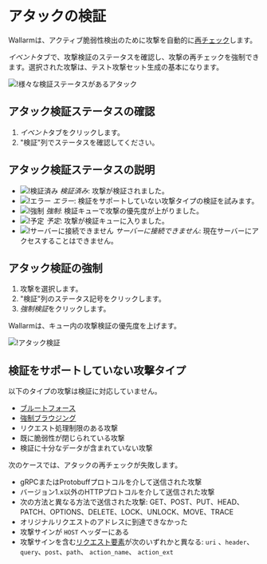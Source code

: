 [img-verification-statuses]:    ../../images/user-guides/events/attack-verification-statuses.png
[img-verify-attack]:            ../../images/user-guides/events/verify-attack.png
[img-verified-icon]:            ../../images/user-guides/events/verified.png#mini
[img-error-icon]:               ../../images/user-guides/events/error.png#mini
[img-forced-icon]:              ../../images/user-guides/events/forced.png#mini
[img-sheduled-icon]:            ../../images/user-guides/events/sheduled.png#mini
[img-cloud-icon]:           ../../images/user-guides/events/cloud.png#mini

[al-brute-force-attack]:      ../../attacks-vulns-list.ja.md#bruteforce-attack
[al-forced-browsing]:         ../../attacks-vulns-list.ja.md#forced-browsing

# アタックの検証

Wallarmは、アクティブ脆弱性検出のために攻撃を自動的に[再チェック](../../about-wallarm/detecting-vulnerabilities.ja.md#active-threat-verification)します。

*イベント*タブで、攻撃検証のステータスを確認し、攻撃の再チェックを強制できます。選択された攻撃は、テスト攻撃セット生成の基本になります。

![!様々な検証ステータスがあるアタック][img-verification-statuses]

## アタック検証ステータスの確認

1. *イベント*タブをクリックします。
2. "検証"列でステータスを確認してください。

## アタック検証ステータスの説明

* ![!検証済み][img-verified-icon] *検証済み*: 攻撃が検証されました。
* ![!エラー][img-error-icon] *エラー*: 検証をサポートしていない攻撃タイプの検証を試みます。
* ![!強制][img-forced-icon] *強制*: 検証キューで攻撃の優先度が上がりました。
* ![!予定][img-sheduled-icon] *予定*: 攻撃が検証キューに入りました。
* ![!サーバーに接続できません][img-cloud-icon] *サーバーに接続できません*: 現在サーバーにアクセスすることはできません。

## アタック検証の強制

1. 攻撃を選択します。
2. "検証"列のステータス記号をクリックします。
3. *強制検証*をクリックします。

Wallarmは、キュー内の攻撃検証の優先度を上げます。

![!アタック検証][img-verify-attack]

## 検証をサポートしていない攻撃タイプ

以下のタイプの攻撃は検証に対応していません。

* [ブルートフォース][al-brute-force-attack]
* [強制ブラウジング][al-forced-browsing]
* リクエスト処理制限のある攻撃
* 既に脆弱性が閉じられている攻撃
* 検証に十分なデータが含まれていない攻撃

次のケースでは、アタックの再チェックが失敗します。

* gRPCまたはProtobuffプロトコルを介して送信された攻撃
* バージョン1.x以外のHTTPプロトコルを介して送信された攻撃
* 次の方法と異なる方法で送信された攻撃: GET、POST、PUT、HEAD、PATCH、OPTIONS、DELETE、LOCK、UNLOCK、MOVE、TRACE
* オリジナルリクエストのアドレスに到達できなかった
* 攻撃サインが `HOST` ヘッダーにある
* 攻撃サインを含む[リクエスト要素](../rules/request-processing.ja.md)が次のいずれかと異なる: `uri` 、`header`、 `query`、`post`、`path`、 `action_name`、 `action_ext`